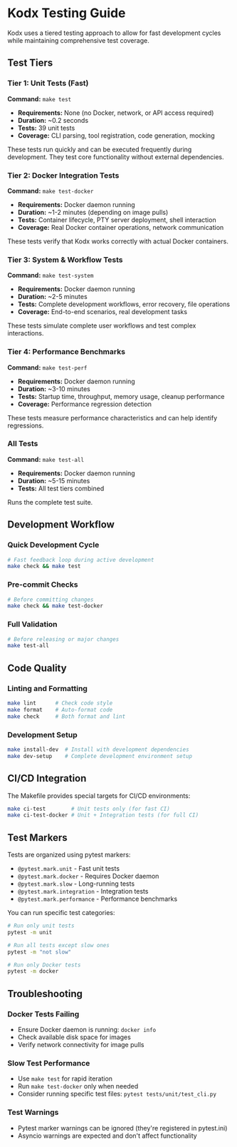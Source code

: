 # Kodx Testing Guide

Kodx uses a tiered testing approach to allow for fast development cycles while maintaining comprehensive test coverage.

## Test Tiers

### Tier 1: Unit Tests (Fast)
**Command:** `make test`

- **Requirements:** None (no Docker, network, or API access required)
- **Duration:** ~0.2 seconds
- **Tests:** 39 unit tests
- **Coverage:** CLI parsing, tool registration, code generation, mocking

These tests run quickly and can be executed frequently during development. They test core functionality without external dependencies.

### Tier 2: Docker Integration Tests  
**Command:** `make test-docker`

- **Requirements:** Docker daemon running
- **Duration:** ~1-2 minutes (depending on image pulls)
- **Tests:** Container lifecycle, PTY server deployment, shell interaction
- **Coverage:** Real Docker container operations, network communication

These tests verify that Kodx works correctly with actual Docker containers.

### Tier 3: System & Workflow Tests
**Command:** `make test-system`

- **Requirements:** Docker daemon running  
- **Duration:** ~2-5 minutes
- **Tests:** Complete development workflows, error recovery, file operations
- **Coverage:** End-to-end scenarios, real development tasks

These tests simulate complete user workflows and test complex interactions.

### Tier 4: Performance Benchmarks
**Command:** `make test-perf`

- **Requirements:** Docker daemon running
- **Duration:** ~3-10 minutes  
- **Tests:** Startup time, throughput, memory usage, cleanup performance
- **Coverage:** Performance regression detection

These tests measure performance characteristics and can help identify regressions.

### All Tests
**Command:** `make test-all`

- **Requirements:** Docker daemon running
- **Duration:** ~5-15 minutes
- **Tests:** All test tiers combined

Runs the complete test suite.

## Development Workflow

### Quick Development Cycle
```bash
# Fast feedback loop during active development
make check && make test
```

### Pre-commit Checks  
```bash
# Before committing changes
make check && make test-docker
```

### Full Validation
```bash
# Before releasing or major changes
make test-all
```

## Code Quality

### Linting and Formatting
```bash
make lint      # Check code style
make format    # Auto-format code  
make check     # Both format and lint
```

### Development Setup
```bash
make install-dev  # Install with development dependencies
make dev-setup    # Complete development environment setup
```

## CI/CD Integration

The Makefile provides special targets for CI/CD environments:

```bash
make ci-test        # Unit tests only (for fast CI)
make ci-test-docker # Unit + Integration tests (for full CI)
```

## Test Markers

Tests are organized using pytest markers:

- `@pytest.mark.unit` - Fast unit tests
- `@pytest.mark.docker` - Requires Docker daemon
- `@pytest.mark.slow` - Long-running tests  
- `@pytest.mark.integration` - Integration tests
- `@pytest.mark.performance` - Performance benchmarks

You can run specific test categories:

```bash
# Run only unit tests
pytest -m unit

# Run all tests except slow ones  
pytest -m "not slow"

# Run only Docker tests
pytest -m docker
```

## Troubleshooting

### Docker Tests Failing
- Ensure Docker daemon is running: `docker info`
- Check available disk space for images
- Verify network connectivity for image pulls

### Slow Test Performance
- Use `make test` for rapid iteration
- Run `make test-docker` only when needed
- Consider running specific test files: `pytest tests/unit/test_cli.py`

### Test Warnings
- Pytest marker warnings can be ignored (they're registered in pytest.ini)
- Asyncio warnings are expected and don't affect functionality
